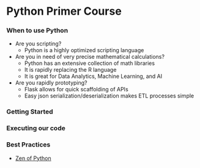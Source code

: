 # Python Primer Course

### When to use Python
* Are you scripting?
    * Python is a highly optimized scripting language
* Are you in need of very precise mathematical calculations?
    * Python has an extensive collection of math libraries
    * It is rapidly replacing the R language
    * It is great for Data Analytics, Machine Learning, and AI
* Are you rapidly prototyping?
    * Flask allows for quick scaffolding of APIs
    * Easy json serialization/deserialization makes ETL processes simple

### Getting Started

### Executing our code

### Best Practices
* [Zen of Python](https://scm.principal.com/projects/USISDOJO/repos/dojo-engineering/browse/engineering-culture/python-zen.md)